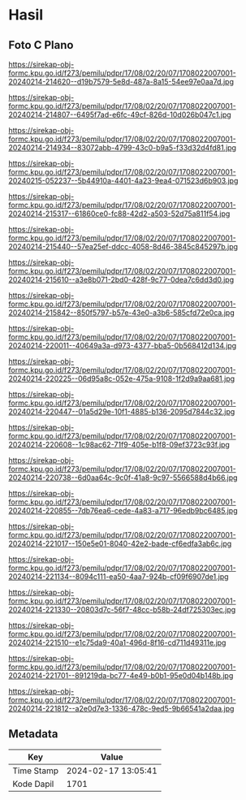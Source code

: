 # Hasil

## Foto C Plano

https://sirekap-obj-formc.kpu.go.id/f273/pemilu/pdpr/17/08/02/20/07/1708022007001-20240214-214620--d19b7579-5e8d-487a-8a15-54ee97e0aa7d.jpg

https://sirekap-obj-formc.kpu.go.id/f273/pemilu/pdpr/17/08/02/20/07/1708022007001-20240214-214807--6495f7ad-e6fc-49cf-826d-10d026b047c1.jpg

https://sirekap-obj-formc.kpu.go.id/f273/pemilu/pdpr/17/08/02/20/07/1708022007001-20240214-214934--83072abb-4799-43c0-b9a5-f33d32d4fd81.jpg

https://sirekap-obj-formc.kpu.go.id/f273/pemilu/pdpr/17/08/02/20/07/1708022007001-20240215-052237--5b44910a-4401-4a23-9ea4-071523d6b903.jpg

https://sirekap-obj-formc.kpu.go.id/f273/pemilu/pdpr/17/08/02/20/07/1708022007001-20240214-215317--61860ce0-fc88-42d2-a503-52d75a811f54.jpg

https://sirekap-obj-formc.kpu.go.id/f273/pemilu/pdpr/17/08/02/20/07/1708022007001-20240214-215440--57ea25ef-ddcc-4058-8d46-3845c845297b.jpg

https://sirekap-obj-formc.kpu.go.id/f273/pemilu/pdpr/17/08/02/20/07/1708022007001-20240214-215610--a3e8b071-2bd0-428f-9c77-0dea7c6dd3d0.jpg

https://sirekap-obj-formc.kpu.go.id/f273/pemilu/pdpr/17/08/02/20/07/1708022007001-20240214-215842--850f5797-b57e-43e0-a3b6-585cfd72e0ca.jpg

https://sirekap-obj-formc.kpu.go.id/f273/pemilu/pdpr/17/08/02/20/07/1708022007001-20240214-220011--40649a3a-d973-4377-bba5-0b568412d134.jpg

https://sirekap-obj-formc.kpu.go.id/f273/pemilu/pdpr/17/08/02/20/07/1708022007001-20240214-220225--06d95a8c-052e-475a-9108-1f2d9a9aa681.jpg

https://sirekap-obj-formc.kpu.go.id/f273/pemilu/pdpr/17/08/02/20/07/1708022007001-20240214-220447--01a5d29e-10f1-4885-b136-2095d7844c32.jpg

https://sirekap-obj-formc.kpu.go.id/f273/pemilu/pdpr/17/08/02/20/07/1708022007001-20240214-220608--1c98ac62-71f9-405e-b1f8-09ef3723c93f.jpg

https://sirekap-obj-formc.kpu.go.id/f273/pemilu/pdpr/17/08/02/20/07/1708022007001-20240214-220738--6d0aa64c-9c0f-41a8-9c97-5566588d4b66.jpg

https://sirekap-obj-formc.kpu.go.id/f273/pemilu/pdpr/17/08/02/20/07/1708022007001-20240214-220855--7db76ea6-cede-4a83-a717-96edb9bc6485.jpg

https://sirekap-obj-formc.kpu.go.id/f273/pemilu/pdpr/17/08/02/20/07/1708022007001-20240214-221017--150e5e01-8040-42e2-bade-cf6edfa3ab6c.jpg

https://sirekap-obj-formc.kpu.go.id/f273/pemilu/pdpr/17/08/02/20/07/1708022007001-20240214-221134--8094c111-ea50-4aa7-924b-cf09f6907de1.jpg

https://sirekap-obj-formc.kpu.go.id/f273/pemilu/pdpr/17/08/02/20/07/1708022007001-20240214-221330--20803d7c-56f7-48cc-b58b-24df725303ec.jpg

https://sirekap-obj-formc.kpu.go.id/f273/pemilu/pdpr/17/08/02/20/07/1708022007001-20240214-221510--e1c75da9-40a1-496d-8f16-cd711d49311e.jpg

https://sirekap-obj-formc.kpu.go.id/f273/pemilu/pdpr/17/08/02/20/07/1708022007001-20240214-221701--891219da-bc77-4e49-b0b1-95e0d04b148b.jpg

https://sirekap-obj-formc.kpu.go.id/f273/pemilu/pdpr/17/08/02/20/07/1708022007001-20240214-221812--a2e0d7e3-1336-478c-9ed5-9b66541a2daa.jpg


## Metadata

| Key        | Value               |
| ---------- | ------------------- |
| Time Stamp | 2024-02-17 13:05:41 |
| Kode Dapil | 1701                |



